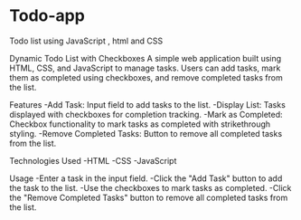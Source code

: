 # Todo-app
Todo list using JavaScript , html and CSS



Dynamic Todo List with Checkboxes
A simple web application built using HTML, CSS, and JavaScript to manage tasks. Users can add tasks, mark them as completed using checkboxes, and remove completed tasks from the list.

Features
-Add Task: Input field to add tasks to the list.
-Display List: Tasks displayed with checkboxes for completion tracking.
-Mark as Completed: Checkbox functionality to mark tasks as completed with strikethrough styling.
-Remove Completed Tasks: Button to remove all completed tasks from the list.

Technologies Used
-HTML
-CSS
-JavaScript

Usage
-Enter a task in the input field.
-Click the "Add Task" button to add the task to the list.
-Use the checkboxes to mark tasks as completed.
-Click the "Remove Completed Tasks" button to remove all completed tasks from the list.